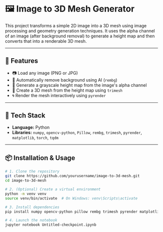 # 🖼️ Image to 3D Mesh Generator

This project transforms a simple 2D image into a 3D mesh using image processing and geometry generation techniques. It uses the alpha channel of an image (after background removal) to generate a height map and then converts that into a renderable 3D mesh.

---

## 🚀 Features

- 📷 Load any image (PNG or JPG)
- 🧼 Automatically remove background using AI (`rembg`)
- 🌄 Generate a grayscale height map from the image's alpha channel
- 🧱 Create a 3D mesh from the height map using `trimesh`
- 🌀 Render the mesh interactively using `pyrender`

---

## 🔧 Tech Stack

- **Language:** Python
- **Libraries:** `numpy`, `opencv-python`, `Pillow`, `rembg`, `trimesh`, `pyrender`, `matplotlib`, `torch`, `tqdm`

---

## 📦 Installation & Usage

```bash
# 1. Clone the repository
git clone https://github.com/yourusername/image-to-3d-mesh.git
cd image-to-3d-mesh

# 2. (Optional) Create a virtual environment
python -m venv venv
source venv/bin/activate  # On Windows: venv\Scripts\activate

# 3. Install dependencies
pip install numpy opencv-python pillow rembg trimesh pyrender matplotlib torch tqdm

# 4. Launch the notebook
jupyter notebook Untitled-checkpoint.ipynb
